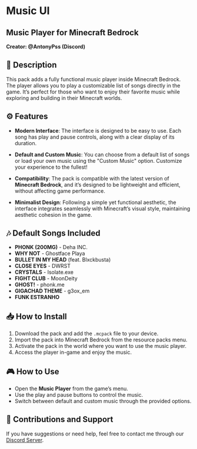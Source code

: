 # Music UI 
## Music Player for Minecraft Bedrock

**Creator: @AntonyPss (Discord)**

## 📝 Description

This pack adds a fully functional music player inside Minecraft Bedrock. The player allows you to play a customizable list of songs directly in the game. It’s perfect for those who want to enjoy their favorite music while exploring and building in their Minecraft worlds.

## ⚙️ Features

- **Modern Interface**: The interface is designed to be easy to use. Each song has play and pause controls, along with a clear display of its duration.
  
- **Default and Custom Music**: You can choose from a default list of songs or load your own music using the "Custom Music" option. Customize your experience to the fullest!

- **Compatibility**: The pack is compatible with the latest version of **Minecraft Bedrock**, and it’s designed to be lightweight and efficient, without affecting game performance.

- **Minimalist Design**: Following a simple yet functional aesthetic, the interface integrates seamlessly with Minecraft’s visual style, maintaining aesthetic cohesion in the game.

## 🎶 Default Songs Included

- **PHONK (200MG)** - Deha INC.
- **WHY NOT** - Ghostface Playa
- **BULLET IN MY HEAD** (feat. Blxckbusta)
- **CLOSE EYES** - DWRST
- **CRYSTALS** - Isolate.exe
- **FIGHT CLUB** - MoonDeity
- **GHOST!** - phonk.me
- **GIGACHAD THEME** - g3ox_em
- **FUNK ESTRANHO**

## 📥 How to Install

1. Download the pack and add the `.mcpack` file to your device.
2. Import the pack into Minecraft Bedrock from the resource packs menu.
3. Activate the pack in the world where you want to use the music player.
4. Access the player in-game and enjoy the music.

## 🎮 How to Use

- Open the **Music Player** from the game’s menu.
- Use the play and pause buttons to control the music.
- Switch between default and custom music through the provided options.

## 💬 Contributions and Support

If you have suggestions or need help, feel free to contact me through our [Discord Server](https://discord.gg/kYDf4gadKw).